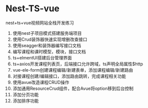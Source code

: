 # Nest-TS-vue
nest+ts+vue视频网站全栈开发练习

1. 使用nest子项目模式搭建服务端项目
2. 使用Crud装饰器快速实现增删改查接口
3. 使用seagger和装饰器编写接口文档
4. 编写课程和课时模型，模块，接口文档
5. ts+elmentUI搭建后台管理界面
6. ts+axios开发课程列表页，后端接口允许跨域，ts声明全局属性$http
7. vue-ele-form创建课程编辑/新建表单，添加课程编辑/新建路由
8. 对接课程创建/编辑接口，添加路由跳转，完成课程相关功能
9. 使用avue改造课程CRUD操作
10. 添加通用ResourceCrud组件，配合Avue将option移到后台控制
11. 添加分页功能
12. 添加排序功能